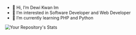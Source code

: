 - 👋 Hi, I’m Dewi Kwan Im
- 👀 I’m interested in Software Developer and Web Developer
- 🌱 I’m currently learning PHP and Python



<!---
ElCastra/ElCastra is a ✨ special ✨ repository because its `README.md` (this file) appears on your GitHub profile.
You can click the Preview link to take a look at your changes.
--->

![Your Repository's Stats](https://github-readme-stats.vercel.app/api?username=ouuann&show_icons=true)

